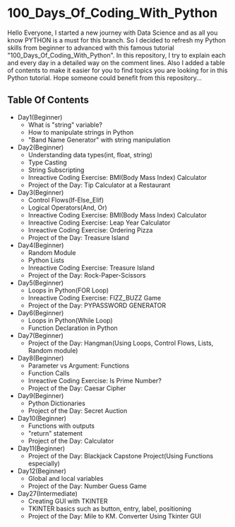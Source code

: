 # 100_Days_Of_Coding_With_Python

Hello Everyone,
I started a new journey with Data Science and as all you know PYTHON is a must for this branch. So I decided to refresh my Python skills from beginner to advanced with this famous tutorial "100_Days_Of_Coding_With_Python". 
In this repository, I try to explain each and every day in a detailed way on the comment lines. 
Also I added a table of contents to make it easier for you to find  topics you are looking for in this Python tutorial.
Hope someone could benefit from this repository...

## Table Of Contents

+ Day1(Beginner)
  + What is "string" variable?
  + How to manipulate strings in Python
  + "Band Name Generator" with string manipulation 
+ Day2(Beginner)
  + Understanding data types(int, float, string)
  + Type Casting
  + String Subscripting
  + Inreactive Coding Exercise: BMI(Body Mass Index) Calculator
  + Project of the Day: Tip Calculator at a Restaurant
+ Day3(Beginner)
  + Control Flows(If-Else_Elif)
  + Logical Operators(And, Or)
  + Inreactive Coding Exercise: BMI(Body Mass Index) Calculator
  + Inreactive Coding Exercise: Leap Year Calculator
  + Inreactive Coding Exercise: Ordering Pizza
  + Project of the Day: Treasure Island
+ Day4(Beginner)
  + Random Module
  + Python Lists
  + Inreactive Coding Exercise: Treasure Island
  + Project of the Day: Rock-Paper-Scissors
+ Day5(Beginner)
  + Loops in Python(FOR Loop)
  + Inreactive Coding Exercise: FIZZ_BUZZ Game
  + Project of the Day: PYPASSWORD GENERATOR
+ Day6(Beginner)
  + Loops in Python(While Loop)
  + Function Declaration in Python
+ Day7(Beginner)
  + Project of the Day: Hangman(Using Loops, Control Flows, Lists, Random module)
+ Day8(Beginner)
  + Parameter vs Argument: Functions
  + Function Calls
  + Inreactive Coding Exercise: Is Prime Number?
  + Project of the Day:  Caesar Cipher
+ Day9(Beginner)
  + Python Dictionaries
  + Project of the Day: Secret Auction
+ Day10(Beginner)
  + Functions with outputs
  + "return" statement
  + Project of the Day: Calculator
+ Day11(Beginner)
  + Project of the Day: Blackjack Capstone Project(Using Functions especially)
+ Day12(Beginner)
  + Global and local variables
  + Project of the Day: Number Guess Game
+ Day27(Intermediate)
  + Creating GUI with TKINTER
  + TKINTER basics such as button, entry, label, positioning 
  + Project of the Day: Mile to KM. Converter Using Tkinter GUI

